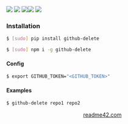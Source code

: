 <!--
https://readme42.com
-->



[![](https://img.shields.io/badge/OS-Unix-blue.svg?longCache=True)]()
[![](https://img.shields.io/pypi/v/github-delete.svg?maxAge=3600)](https://pypi.org/project/github-delete/)
[![](https://img.shields.io/npm/v/github-delete.svg?maxAge=3600)](https://www.npmjs.com/package/github-delete)[![](https://img.shields.io/badge/License-Unlicense-blue.svg?longCache=True)](https://unlicense.org/)
[![](https://github.com/andrewp-as-is/github-delete/workflows/tests42/badge.svg)](https://github.com/andrewp-as-is/github-delete/actions)

### Installation
```bash
$ [sudo] pip install github-delete
```

```bash
$ [sudo] npm i -g github-delete
```

#### Config
```bash
$ export GITHUB_TOKEN="<GITHUB_TOKEN>"
```

#### Examples
```bash
$ github-delete repo1 repo2
```

<p align="center">
    <a href="https://readme42.com/">readme42.com</a>
</p>